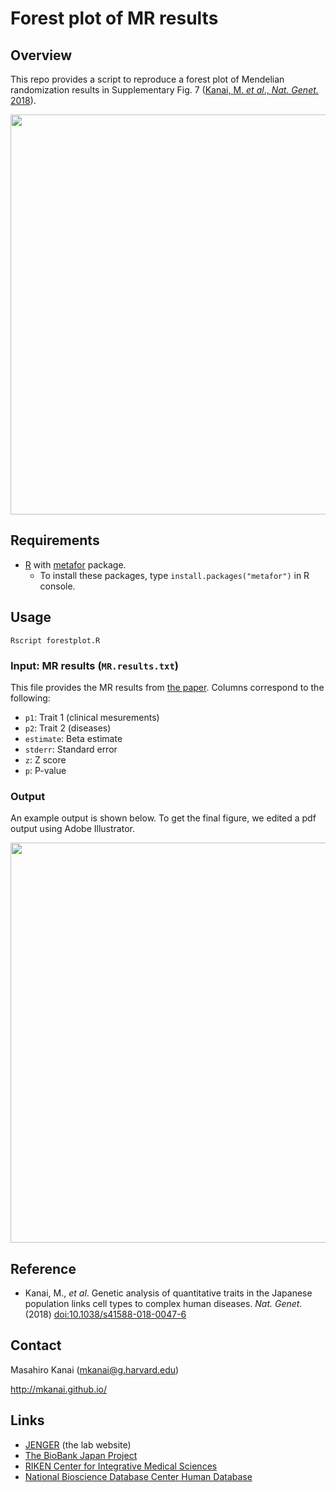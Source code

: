 # Forest plot of MR results

## Overview

This repo provides a script to reproduce a forest plot of Mendelian randomization results in Supplementary Fig. 7 ([Kanai, M. _et al_., _Nat. Genet._ 2018](http://dx.doi.org/10.1038/s41588-018-0047-6)).

<p align="center"><img src="https://mkanai.github.io/assets/img/Kanai2018_SFig7.svg" width="640px"></p>

## Requirements

- [R](https://www.r-project.org/) with [metafor](https://CRAN.R-project.org/package=metafor) package.
  - To install these packages, type `install.packages("metafor")` in R console.

## Usage

```{sh}
Rscript forestplot.R
```

### Input: MR results (`MR.results.txt`)

This file provides the MR results from [the paper](http://dx.doi.org/10.1038/s41588-018-0047-6). Columns correspond to the following:

- `p1`: Trait 1 (clinical mesurements)
- `p2`: Trait 2 (diseases)
- `estimate`: Beta estimate
- `stderr`: Standard error
- `z`: Z score
- `p`: P-value

### Output

An example output is shown below. To get the final figure, we edited a pdf output using Adobe Illustrator.

<p align="center"><img src="forest.png" width="640px"></p>

## Reference

- Kanai, M., _et al_. Genetic analysis of quantitative traits in the Japanese population links cell types to complex human diseases. _Nat. Genet._ (2018) [doi:10.1038/s41588-018-0047-6](http://dx.doi.org/10.1038/s41588-018-0047-6)

## Contact

Masahiro Kanai (mkanai@g.harvard.edu)

http://mkanai.github.io/

## Links

- [JENGER](http://jenger.riken.jp/en/) (the lab website)
- [The BioBank Japan Project](https://biobankjp.org/english/index.html)
- [RIKEN Center for Integrative Medical Sciences](http://www.ims.riken.jp/english/)
- [National Bioscience Database Center Human Database](https://humandbs.biosciencedbc.jp/en/)
